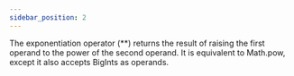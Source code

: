 ```yaml
---
sidebar_position: 2
---
```


The exponentiation operator (\*\*) returns the result of raising the first operand to the power of the second operand. It is equivalent to Math.pow, except it also accepts BigInts as operands.
